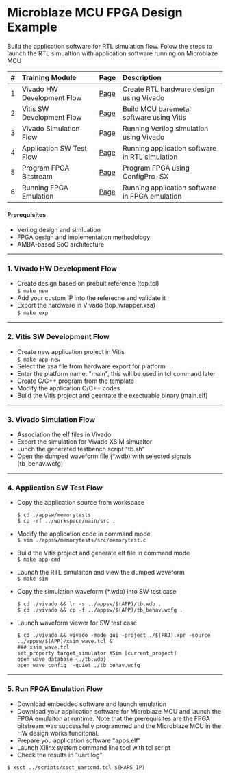 # Microblaze MCU FPGA Design Example

Build the application software for RTL simulation flow. Folow the steps to launch the RTL simualtion with application software running on Microblaze MCU

| # | Training Module | Page | Description |
|:-:|:-|:-|:-|
| 1 | Vivado HW Development Flow | [Page](https://github.com/heslabs/haps_mcu_v22p2/tree/main/01_Create_HW_Design) | Create RTL hardware design using Vivado |
| 2 | Vitis SW Development Flow | [Page](https://github.com/heslabs/haps_mcu_v22p2/tree/main/02_Create_Application_SW) | Build MCU baremetal software using Vitis |
| 3 | Vivado Simulation Flow | [Page](https://github.com/heslabs/haps_mcu_v22p2/tree/main/03_Run_RTL_Simulation) | Running Verilog simulation using Vivado |
| 4 | Application SW Test Flow | [Page](https://github.com/heslabs/haps_mcu_v22p2/tree/main/04_Run_Software_Application) | Running application software in RTL simulation |
| 5 | Program FPGA Bitstream | [Page](https://github.com/heslabs/haps_mcu_v22p2/tree/main/05_Program_FPGA) | Program FPGA using ConfigPro-SX |
| 6 | Running FPGA Emulation | [Page](https://github.com/heslabs/haps_mcu_v22p2/tree/main/06_Run_FPGA_Emulation) | Running application software in FPGA emulation |


#### Prerequisites
* Verilog design and simluation 
* FPGA design and implementaiton methodology
* AMBA-based SoC architecture 


---  
### 1. Vivado HW Development Flow

* Create design based on prebuit reference (top.tcl) \
  ```$ make new```
* Add your custom IP into the referecne and validate it
* Export the hardware in Vivado (top_wrapper.xsa) \
  ```$ make exp```

---  
### 2. Vitis SW Development Flow

* Create new application project in Vitis \
  ```$ make app-new```
* Select the xsa file from hardware export for platform   
* Enter the platform name: "main", this will be used in tcl command later  
* Create C/C++ program from the template
* Modify the application C/C++ codes
* Build the Vitis project and geenrate the exectuable binary (main.elf)

--- 
### 3. Vivado Simulation Flow
* Association the elf files in Vivado
* Export the simulation for Vivado XSIM simualtor
* Lunch the generated testbench script "tb.sh"
* Open the dumped waveform file (*.wdb) with selected signals (tb_behav.wcfg)

---
### 4. Application SW Test Flow

* Copy the application source from workspace
  ```
  $ cd ./appsw/memorytests
  $ cp -rf ../workspace/main/src .
  ```
  
* Modify the application code in command mode \
  ```$ vim ./appsw/memorytests/src/memorytest.c```
  
* Build the Vitis project and generate elf file in command mode \
  ```$ make app-cmd```
  
* Launch the RTL simulaiton and view the dumped waveform \
  ```$ make sim```
  
* Copy the simulation waveform (*.wdb) into SW test case
  ```
  $ cd ./vivado && ln -s ../appsw/$(APP)/tb.wdb .
  $ cd ./vivado && cp -f ../appsw/$(APP)/tb_behav.wcfg .
  ```
  
* Launch waveform viewer for SW test case
  ```
  $ cd ./vivado && vivado -mode gui -project ./$(PRJ).xpr -source ../appsw/$(APP)/xsim_wave.tcl &
  ### xsim_wave.tcl
  set_property target_simulator XSim [current_project]
  open_wave_database {./tb.wdb}
  open_wave_config  -quiet ./tb_behav.wcfg
  ```

---
### 5. Run FPGA Emulation Flow

* Download embedded software and launch emulation
* Download your application software for Microblaze MCU and launch the FPGA emulaiton at runtime. Note that the prerequisites are the FPGA bitstream was successfully programmed and the Microblaze MCU in the HW design works funcitonal.
* Prepare you application software "apps.elf"
* Launch Xilinx system command line tool with tcl script
* Check the results in "uart.log"

```
$ xsct ../scripts/xsct_uartcmd.tcl $(HAPS_IP)
```



